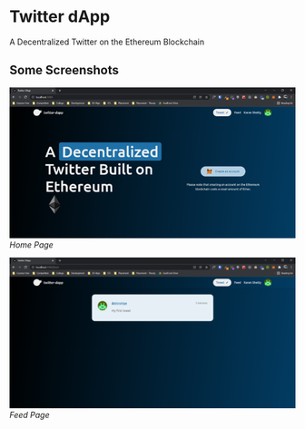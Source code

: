 # Twitter dApp

A Decentralized Twitter on the Ethereum Blockchain

## Some Screenshots

![Home Page](/screenshots/1.png)
<br />
_Home Page_

![Feed Page](/screenshots/2.png)
_Feed Page_

